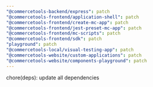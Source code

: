 ```yaml
---
"@commercetools-backend/express": patch
"@commercetools-frontend/application-shell": patch
"@commercetools-frontend/create-mc-app": patch
"@commercetools-frontend/jest-preset-mc-app": patch
"@commercetools-frontend/mc-scripts": patch
"@commercetools-frontend/sdk": patch
"playground": patch
"@commercetools-local/visual-testing-app": patch
"@commercetools-website/custom-applications": patch
"@commercetools-website/components-playground": patch
---
```


chore(deps): update all dependencies
